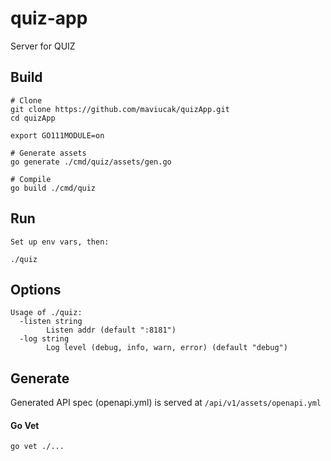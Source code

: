 # quiz-app

Server for QUIZ

## Build

    # Clone
    git clone https://github.com/maviucak/quizApp.git
    cd quizApp

    export GO111MODULE=on

    # Generate assets
    go generate ./cmd/quiz/assets/gen.go 

    # Compile
    go build ./cmd/quiz

## Run
   
    Set up env vars, then:
   
    ./quiz

## Options

    Usage of ./quiz:
      -listen string
            Listen addr (default ":8181")
      -log string
            Log level (debug, info, warn, error) (default "debug")
            
## Generate

Generated API spec (openapi.yml) is served at `/api/v1/assets/openapi.yml`

#### Go Vet

    go vet ./...
